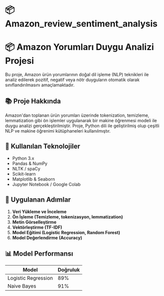 # 📦 Amazon_review_sentiment_analysis
# 📦 Amazon Yorumları Duygu Analizi Projesi

Bu proje, Amazon ürün yorumlarının doğal dil işleme (NLP) teknikleri ile analiz edilerek pozitif, negatif veya nötr duyguların otomatik olarak sınıflandırılmasını amaçlamaktadır.

## 📚 Proje Hakkında

Amazon'dan toplanan ürün yorumları üzerinde tokenization, temizleme, lemmatization gibi ön işlemler uygulanarak bir makine öğrenmesi modeli ile duygu analizi gerçekleştirilmiştir. Proje, Python dili ile geliştirilmiş olup çeşitli NLP ve makine öğrenimi kütüphaneleri kullanılmıştır.

## 🧰 Kullanılan Teknolojiler

- Python 3.x
- Pandas & NumPy
- NLTK / spaCy
- Scikit-learn
- Matplotlib & Seaborn
- Jupyter Notebook / Google Colab

## 🔧 Uygulanan Adımlar

1. **Veri Yükleme ve İnceleme**
2. **Ön İşleme (Temizleme, tokenizasyon, lemmatization)**
3. **Metin Görselleştirme**
4. **Vektörleştirme (TF-IDF)**
5. **Model Eğitimi (Logistic Regression, Random Forest)**
6. **Model Değerlendirme (Accuracy)**

## 📊 Model Performansı

| Model               | Doğruluk | 
|---------------------|----------|
| Logistic Regression | 89%      | 
| Naive Bayes         | 91%      | 

